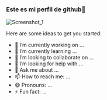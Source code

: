 ### Este es mi perfil de github👋

![Screenshot_1](https://user-images.githubusercontent.com/91574669/171806797-b50df487-6108-4311-b309-f69410be7c86.jpg)



Here are some ideas to get you started:

- 🔭 I’m currently working on ...
- 🌱 I’m currently learning ...
- 👯 I’m looking to collaborate on ...
- 🤔 I’m looking for help with ...
- 💬 Ask me about ...
- 📫 How to reach me: ...
- 😄 Pronouns: ...
- ⚡ Fun fact: ...
